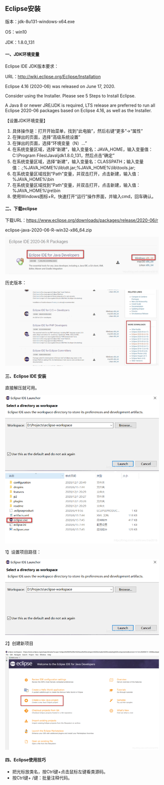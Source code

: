 ## Eclipse安装

版本：jdk-8u131-windows-x64.exe

OS：win10

JDK：1.8.0_131



#### 一、JDK环境变量

Eclipse IDE JDK版本要求：

URL：http://wiki.eclipse.org/Eclipse/Installation

Eclipse 4.16 (2020-06) was released on June 17, 2020.

Consider using the Installer. Please see 5 Steps to Install Eclipse.

A Java 8 or newer JRE/JDK is required, LTS release are preferred to run all Eclipse 2020-06 packages based on Eclipse 4.16, as well as the Installer.



【设置JDK环境变量】

1. 具体操作是：打开开始菜单，找到“此电脑”，然后右键“更多”→“属性”
2. 在弹出的页面，选择“高级系统设置”
3. 在弹出的页面，选择“环境变量（N）…”
4. 在系统变量区域，选择“新建”，输入变量名：JAVA_HOME，输入变量值：C:\Program Files\Java\jdk1.8.0_131，然后点击“确定”
5. 在系统变量区域，选择“新建”，输入变量名：CLASSPATH；输入变量值：.;%JAVA_HOME%\lib\dt.jar;%JAVA_HOME%\lib\tools.jar;
6. 在系统变量区域找到“Path”变量，并双击打开，点击新建，输入值：%JAVA_HOME%\bin
7. 在系统变量区域找到“Path”变量，并双击打开，点击新建，输入值：%JAVA_HOME%\jre\bin
8. 使用Windows图标+R，快速打开“运行”操作界面，并输入cmd，回车确认。



#### 二、下载eclipse

下载URL：https://www.eclipse.org/downloads/packages/release/2020-06/r

eclipse-java-2020-06-R-win32-x86_64.zip

![img](image\20201201095353185.png)

历史版本：

![img](image\20201201095447722.png)



#### 三、Eclipse IDE 安装

直接解压就可用。

![img](image/20201201204829315.png)![img](image\20201201204955997.png)

1】设置项目路径：

![img](image\20201201204829315.png)



2】创建新项目

![img](image\20201201205043473.png)



#### 四、Eclipse使用技巧

- 把光标放类名，按Ctrl键+点击鼠标左键看类源码。
- 按Ctrl键+ /键：批量注释代码。